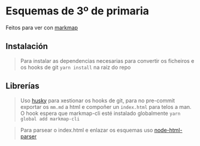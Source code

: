 # Esquemas de 3º de primaria
Feitos para ver con [markmap](https://markmap.js.org/)


## Instalación 
>Para instalar as dependencias necesarias para convertir os ficheiros e os hooks de git
`yarn install` na raíz do repo

## Librerías
>Uso [husky](https://typicode.github.io/husky/#/)  para xestionar os hooks de git, para no pre-commit exportar os `mm.md` a html e compoñer un `index.html` para telos a man.
O hook espera que markmap-cli esté instalado globalmente 
`yarn global add markmap-cli`

>Para parsear o index.html e enlazar os esquemas uso [node-html-parser](https://github.com/taoqf/node-html-parser)

